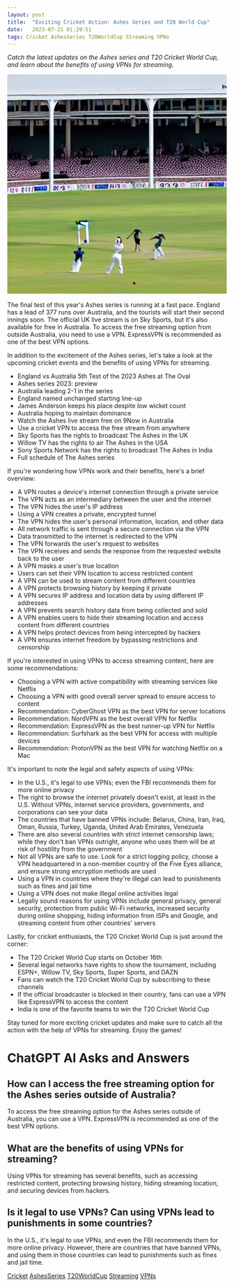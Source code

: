 ```yaml
---
layout: post
title:  "Exciting Cricket Action: Ashes Series and T20 World Cup"
date:   2023-07-31 01:29:51 
tags: Cricket AshesSeries T20WorldCup Streaming VPNs
---
```

*Catch the latest updates on the Ashes series and T20 Cricket World Cup, and learn about the benefits of using VPNs for streaming.*

![A thrilling image of a cricket match at The Oval, with the crowd cheering and the players in intense action.](/assets/5a588370-9d74-414d-a6b0-c6c5ff6b35b7.jpg "Exciting Cricket Action: Ashes Series and T20 World Cup")

The final test of this year's Ashes series is running at a fast pace. England has a lead of 377 runs over Australia, and the tourists will start their second innings soon. The official UK live stream is on Sky Sports, but it's also available for free in Australia. To access the free streaming option from outside Australia, you need to use a VPN. ExpressVPN is recommended as one of the best VPN options.

In addition to the excitement of the Ashes series, let's take a look at the upcoming cricket events and the benefits of using VPNs for streaming.

- England vs Australia 5th Test of the 2023 Ashes at The Oval
- Ashes series 2023: preview
- Australia leading 2-1 in the series
- England named unchanged starting line-up
- James Anderson keeps his place despite low wicket count
- Australia hoping to maintain dominance
- Watch the Ashes live stream free on 9Now in Australia
- Use a cricket VPN to access the free stream from anywhere
- Sky Sports has the rights to broadcast The Ashes in the UK
- Willow TV has the rights to air The Ashes in the USA
- Sony Sports Network has the rights to broadcast The Ashes in India
- Full schedule of The Ashes series

If you're wondering how VPNs work and their benefits, here's a brief overview:

- A VPN routes a device's internet connection through a private service
- The VPN acts as an intermediary between the user and the internet
- The VPN hides the user's IP address
- Using a VPN creates a private, encrypted tunnel
- The VPN hides the user's personal information, location, and other data
- All network traffic is sent through a secure connection via the VPN
- Data transmitted to the internet is redirected to the VPN
- The VPN forwards the user's request to websites
- The VPN receives and sends the response from the requested website back to the user
- A VPN masks a user's true location
- Users can set their VPN location to access restricted content
- A VPN can be used to stream content from different countries
- A VPN protects browsing history by keeping it private
- A VPN secures IP address and location data by using different IP addresses
- A VPN prevents search history data from being collected and sold
- A VPN enables users to hide their streaming location and access content from different countries
- A VPN helps protect devices from being intercepted by hackers
- A VPN ensures internet freedom by bypassing restrictions and censorship

If you're interested in using VPNs to access streaming content, here are some recommendations:

- Choosing a VPN with active compatibility with streaming services like Netflix
- Choosing a VPN with good overall server spread to ensure access to content
- Recommendation: CyberGhost VPN as the best VPN for server locations
- Recommendation: NordVPN as the best overall VPN for Netflix
- Recommendation: ExpressVPN as the best runner-up VPN for Netflix
- Recommendation: Surfshark as the best VPN for access with multiple devices
- Recommendation: ProtonVPN as the best VPN for watching Netflix on a Mac

It's important to note the legal and safety aspects of using VPNs:

- In the U.S., it's legal to use VPNs; even the FBI recommends them for more online privacy
- The right to browse the internet privately doesn't exist, at least in the U.S. Without VPNs, internet service providers, governments, and corporations can see your data
- The countries that have banned VPNs include: Belarus, China, Iran, Iraq, Oman, Russia, Turkey, Uganda, United Arab Emirates, Venezuela
- There are also several countries with strict internet censorship laws; while they don't ban VPNs outright, anyone who uses them will be at risk of hostility from the government
- Not all VPNs are safe to use. Look for a strict logging policy, choose a VPN headquartered in a non-member country of the Five Eyes alliance, and ensure strong encryption methods are used
- Using a VPN in countries where they're illegal can lead to punishments such as fines and jail time
- Using a VPN does not make illegal online activities legal
- Legally sound reasons for using VPNs include general privacy, general security, protection from public Wi-Fi networks, increased security during online shopping, hiding information from ISPs and Google, and streaming content from other countries' servers

Lastly, for cricket enthusiasts, the T20 Cricket World Cup is just around the corner:

- The T20 Cricket World Cup starts on October 16th
- Several legal networks have rights to show the tournament, including ESPN+, Willow TV, Sky Sports, Super Sports, and DAZN
- Fans can watch the T20 Cricket World Cup by subscribing to these channels
- If the official broadcaster is blocked in their country, fans can use a VPN like ExpressVPN to access the content
- India is one of the favorite teams to win the T20 Cricket World Cup

Stay tuned for more exciting cricket updates and make sure to catch all the action with the help of VPNs for streaming. Enjoy the games!


# ChatGPT AI Asks and Answers
## How can I access the free streaming option for the Ashes series outside of Australia?
To access the free streaming option for the Ashes series outside of Australia, you can use a VPN. ExpressVPN is recommended as one of the best VPN options.

## What are the benefits of using VPNs for streaming?
Using VPNs for streaming has several benefits, such as accessing restricted content, protecting browsing history, hiding streaming location, and securing devices from hackers.

## Is it legal to use VPNs? Can using VPNs lead to punishments in some countries?
In the U.S., it's legal to use VPNs, and even the FBI recommends them for more online privacy. However, there are countries that have banned VPNs, and using them in those countries can lead to punishments such as fines and jail time.


[Cricket](/tags/Cricket) [AshesSeries](/tags/AshesSeries) [T20WorldCup](/tags/T20WorldCup) [Streaming](/tags/Streaming) [VPNs](/tags/VPNs)